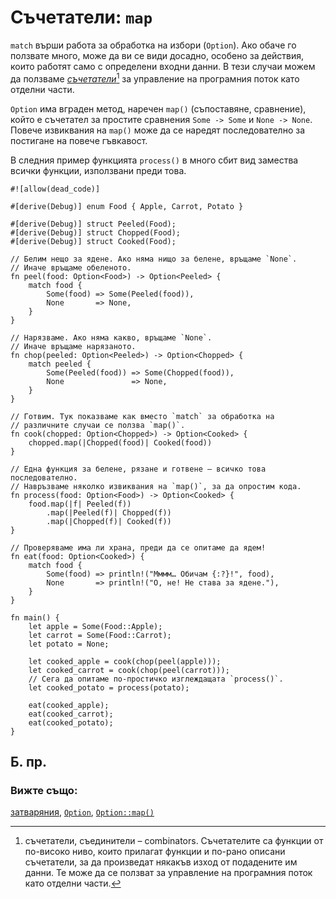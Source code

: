 # Съчетатели: `map`

`match` върши работа за обработка на избори (`Option`). Ако обаче го ползвате много,
може да ви се види досадно, особено за действия, които работят само
с определени входни данни. В тези случаи можем да ползваме
[_съчетатели_][combinators][^combinators] за управление на програмния поток
като отделни части.

`Option` има вграден метод, наречен `map()` (съпоставяне, сравнение), който е
съчетател за простите сравнения `Some -> Some` и `None -> None`. Повече
извиквания на `map()` може да се наредят последователно за постигане на повече
гъвкавост.

В следния пример функцията `process()` в много сбит вид замества всички функции,
използвани преди това.
 
```rust,editable
#![allow(dead_code)]

#[derive(Debug)] enum Food { Apple, Carrot, Potato }

#[derive(Debug)] struct Peeled(Food);
#[derive(Debug)] struct Chopped(Food);
#[derive(Debug)] struct Cooked(Food);

// Белим нещо за ядене. Ако няма нищо за белене, връщаме `None`.
// Иначе връщаме обеленото.
fn peel(food: Option<Food>) -> Option<Peeled> {
    match food {
        Some(food) => Some(Peeled(food)),
        None       => None,
    }
}

// Нарязваме. Ако няма какво, връщаме `None`.
// Иначе връщаме нарязаното.
fn chop(peeled: Option<Peeled>) -> Option<Chopped> {
    match peeled {
        Some(Peeled(food)) => Some(Chopped(food)),
        None               => None,
    }
}

// Готвим. Тук показваме как вместо `match` за обработка на
// различните случаи се ползва `map()`.
fn cook(chopped: Option<Chopped>) -> Option<Cooked> {
    chopped.map(|Chopped(food)| Cooked(food))
}

// Една функция за белене, рязане и готвене – всичко това последователно.
// Навръзваме няколко извиквания на `map()`, за да опростим кода.
fn process(food: Option<Food>) -> Option<Cooked> {
    food.map(|f| Peeled(f))
        .map(|Peeled(f)| Chopped(f))
        .map(|Chopped(f)| Cooked(f))
}

// Проверяваме има ли храна, преди да се опитаме да ядем!
fn eat(food: Option<Cooked>) {
    match food {
        Some(food) => println!("Мммм… Обичам {:?}!", food),
        None       => println!("О, не! Не става за ядене."),
    }
}

fn main() {
    let apple = Some(Food::Apple);
    let carrot = Some(Food::Carrot);
    let potato = None;

    let cooked_apple = cook(chop(peel(apple)));
    let cooked_carrot = cook(chop(peel(carrot)));
    // Сега да опитаме по-простичко изглеждащата `process()`.
    let cooked_potato = process(potato);

    eat(cooked_apple);
    eat(cooked_carrot);
    eat(cooked_potato);
}
```
## Б. пр.

[^combinators]: съчетатели, съединители – combinators. Съчетателите са функции
  от по-високо ниво, които прилагат функции и по-рано описани съчетатели, за да
  произведат някакъв изход от подадените им данни. Те може да се ползват за
  управление на програмния поток като отделни части.

### Вижте също:

[затваряния][closures], [`Option`][option], [`Option::map()`][map]

[combinators]: https://doc.rust-lang.org/reference/glossary.html#combinator
[closures]: ../../fn/closures.md
[option]: https://doc.rust-lang.org/std/option/enum.Option.html
[map]: https://doc.rust-lang.org/std/option/enum.Option.html#method.map
